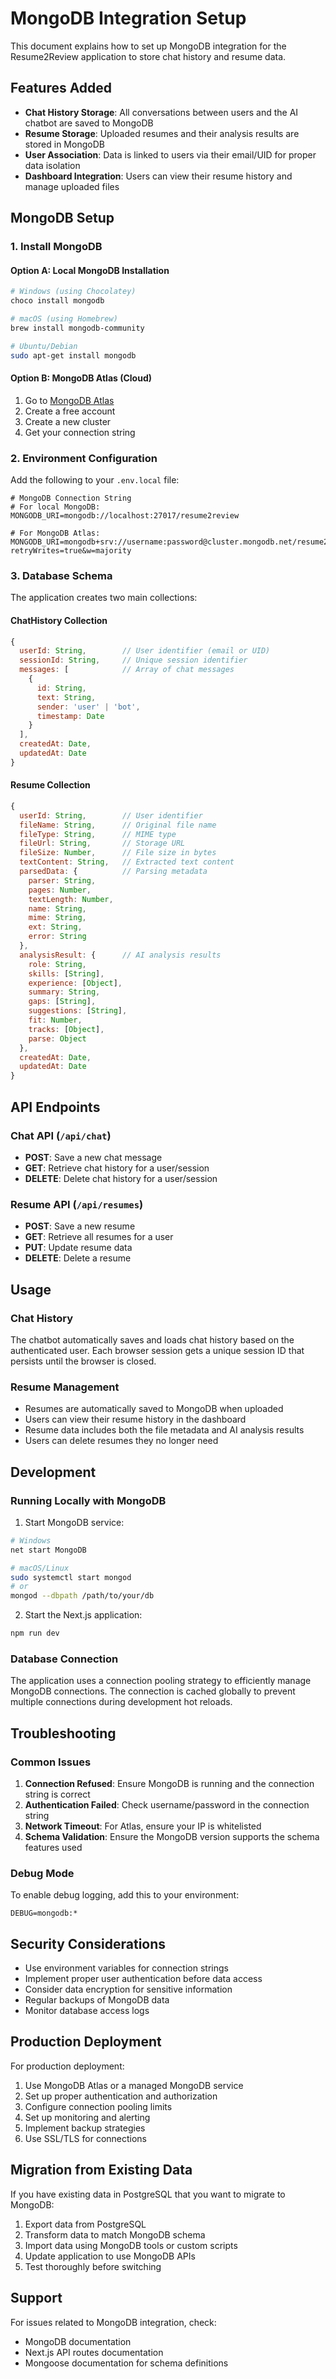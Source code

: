 # MongoDB Integration Setup

This document explains how to set up MongoDB integration for the Resume2Review application to store chat history and resume data.

## Features Added

- **Chat History Storage**: All conversations between users and the AI chatbot are saved to MongoDB
- **Resume Storage**: Uploaded resumes and their analysis results are stored in MongoDB
- **User Association**: Data is linked to users via their email/UID for proper data isolation
- **Dashboard Integration**: Users can view their resume history and manage uploaded files

## MongoDB Setup

### 1. Install MongoDB

#### Option A: Local MongoDB Installation
```bash
# Windows (using Chocolatey)
choco install mongodb

# macOS (using Homebrew)
brew install mongodb-community

# Ubuntu/Debian
sudo apt-get install mongodb
```

#### Option B: MongoDB Atlas (Cloud)
1. Go to [MongoDB Atlas](https://www.mongodb.com/atlas)
2. Create a free account
3. Create a new cluster
4. Get your connection string

### 2. Environment Configuration

Add the following to your `.env.local` file:

```env
# MongoDB Connection String
# For local MongoDB:
MONGODB_URI=mongodb://localhost:27017/resume2review

# For MongoDB Atlas:
MONGODB_URI=mongodb+srv://username:password@cluster.mongodb.net/resume2review?retryWrites=true&w=majority
```

### 3. Database Schema

The application creates two main collections:

#### ChatHistory Collection
```javascript
{
  userId: String,        // User identifier (email or UID)
  sessionId: String,     // Unique session identifier
  messages: [            // Array of chat messages
    {
      id: String,
      text: String,
      sender: 'user' | 'bot',
      timestamp: Date
    }
  ],
  createdAt: Date,
  updatedAt: Date
}
```

#### Resume Collection
```javascript
{
  userId: String,        // User identifier
  fileName: String,      // Original file name
  fileType: String,      // MIME type
  fileUrl: String,       // Storage URL
  fileSize: Number,      // File size in bytes
  textContent: String,   // Extracted text content
  parsedData: {          // Parsing metadata
    parser: String,
    pages: Number,
    textLength: Number,
    name: String,
    mime: String,
    ext: String,
    error: String
  },
  analysisResult: {      // AI analysis results
    role: String,
    skills: [String],
    experience: [Object],
    summary: String,
    gaps: [String],
    suggestions: [String],
    fit: Number,
    tracks: [Object],
    parse: Object
  },
  createdAt: Date,
  updatedAt: Date
}
```

## API Endpoints

### Chat API (`/api/chat`)

- **POST**: Save a new chat message
- **GET**: Retrieve chat history for a user/session
- **DELETE**: Delete chat history for a user/session

### Resume API (`/api/resumes`)

- **POST**: Save a new resume
- **GET**: Retrieve all resumes for a user
- **PUT**: Update resume data
- **DELETE**: Delete a resume

## Usage

### Chat History
The chatbot automatically saves and loads chat history based on the authenticated user. Each browser session gets a unique session ID that persists until the browser is closed.

### Resume Management
- Resumes are automatically saved to MongoDB when uploaded
- Users can view their resume history in the dashboard
- Resume data includes both the file metadata and AI analysis results
- Users can delete resumes they no longer need

## Development

### Running Locally with MongoDB

1. Start MongoDB service:
```bash
# Windows
net start MongoDB

# macOS/Linux
sudo systemctl start mongod
# or
mongod --dbpath /path/to/your/db
```

2. Start the Next.js application:
```bash
npm run dev
```

### Database Connection

The application uses a connection pooling strategy to efficiently manage MongoDB connections. The connection is cached globally to prevent multiple connections during development hot reloads.

## Troubleshooting

### Common Issues

1. **Connection Refused**: Ensure MongoDB is running and the connection string is correct
2. **Authentication Failed**: Check username/password in the connection string
3. **Network Timeout**: For Atlas, ensure your IP is whitelisted
4. **Schema Validation**: Ensure the MongoDB version supports the schema features used

### Debug Mode

To enable debug logging, add this to your environment:
```env
DEBUG=mongodb:*
```

## Security Considerations

- Use environment variables for connection strings
- Implement proper user authentication before data access
- Consider data encryption for sensitive information
- Regular backups of MongoDB data
- Monitor database access logs

## Production Deployment

For production deployment:

1. Use MongoDB Atlas or a managed MongoDB service
2. Set up proper authentication and authorization
3. Configure connection pooling limits
4. Set up monitoring and alerting
5. Implement backup strategies
6. Use SSL/TLS for connections

## Migration from Existing Data

If you have existing data in PostgreSQL that you want to migrate to MongoDB:

1. Export data from PostgreSQL
2. Transform data to match MongoDB schema
3. Import data using MongoDB tools or custom scripts
4. Update application to use MongoDB APIs
5. Test thoroughly before switching

## Support

For issues related to MongoDB integration, check:
- MongoDB documentation
- Next.js API routes documentation
- Mongoose documentation for schema definitions
